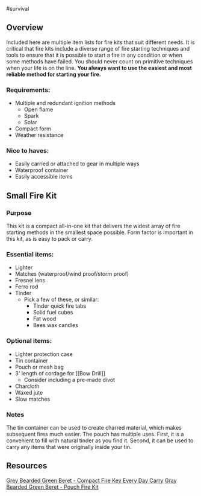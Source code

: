 #survival
## Overview

Included here are multiple item lists for fire kits that suit different needs.  It is critical that fire kits include a diverse range of fire starting techniques and tools to ensure that it is possible to start a fire in any condition or when some methods have failed.  You should never count on primitive techniques when your life is on the line.  **You always want to use the easiest and most reliable method for starting your fire.**

### Requirements:
- Multiple and redundant ignition methods
	- Open flame
	- Spark
	- Solar
- Compact form
- Weather resistance
### Nice to haves:
- Easily carried or attached to gear in multiple ways
- Waterproof container
- Easily accessible items

## Small Fire Kit

### Purpose

This kit is a compact all-in-one kit that delivers the widest array of fire starting methods in the smallest space possible.  Form factor is important in this kit, as is easy to pack or carry.  

### Essential items:
- Lighter
- Matches (waterproof/wind proof/storm proof)
- Fresnel lens
- Ferro rod
- Tinder
	- Pick a few of these, or similar:
		- Tinder quick fire tabs
		- Solid fuel cubes
		- Fat wood
		- Bees wax candles

### Optional items:
- Lighter protection case
- Tin container
- Pouch or mesh bag
- 3' length of cordage for [[Bow Drill]]
	- Consider including a pre-made divot
- Charcloth
- Waxed jute
- Slow matches

### Notes

The tin container can be used to create charred material, which makes subsequent fires much easier.  The pouch has multiple uses.  First, it is a convenient to fill with natural tinder as you find it.  Second, it can be used to carry any items that were originally inside your tin.  

## Resources

[Grey Bearded Green Beret - Compact Fire Key Every Day Carry](https://www.youtube.com/watch?v=Zzy_QEqopV0&list=PLyG69iYe4FHOm78jWUHI5L2WqJSxtI4Eg&index=2)
[Gray Bearded Green Beret - Pouch Fire Kit](https://www.youtube.com/watch?v=v2xfJkz5TzI&list=PLyG69iYe4FHOm78jWUHI5L2WqJSxtI4Eg&index=36)